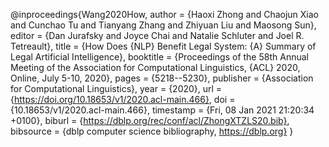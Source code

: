 @inproceedings{Wang2020How,
  author    = {Haoxi Zhong and
               Chaojun Xiao and
               Cunchao Tu and
               Tianyang Zhang and
               Zhiyuan Liu and
               Maosong Sun},
  editor    = {Dan Jurafsky and
               Joyce Chai and
               Natalie Schluter and
               Joel R. Tetreault},
  title     = {How Does {NLP} Benefit Legal System: {A} Summary of Legal Artificial
               Intelligence},
  booktitle = {Proceedings of the 58th Annual Meeting of the Association for Computational
               Linguistics, {ACL} 2020, Online, July 5-10, 2020},
  pages     = {5218--5230},
  publisher = {Association for Computational Linguistics},
  year      = {2020},
  url       = {https://doi.org/10.18653/v1/2020.acl-main.466},
  doi       = {10.18653/v1/2020.acl-main.466},
  timestamp = {Fri, 08 Jan 2021 21:20:34 +0100},
  biburl    = {https://dblp.org/rec/conf/acl/ZhongXTZLS20.bib},
  bibsource = {dblp computer science bibliography, https://dblp.org}
}